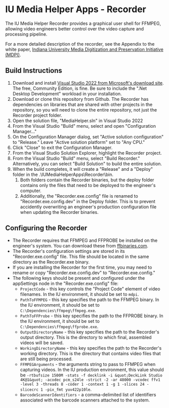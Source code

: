 # IU Media Helper Apps - Recorder #

The IU Media Helper Recorder provides a graphical user shell for FFMPEG, allowing video engineers better control over the video capture and processing pipeline.

For a more detailed description of the recorder, see the Appendix to the white paper, [Indiana University Media Digitization and Preservation Initiative (MDPI)](https://mdpi.iu.edu/doc/MDPIwhitepaper.pdf).

## Build Instructions ##

1. Download and install [Visual Studio 2022 from Microsoft's download site](https://visualstudio.microsoft.com/downloads/). The free, Community Edition, is fine. Be sure to include the ".Net Desktop Development" workload in your installation.
2. Download or clone this repository from Github. The Recorder has dependencies on libraries that are shared with other projects in the repository, so you will need to clone the entire repository, not just the Recorder project folder.
3. Open the solution file, "MediaHelper.sln" in Visual Studio 2022
4. From the Visual Studio "Build" menu, select and open "Configuration Manager..."
5. On the Configuration Manager dialog, set "Active solution configuration" to "Release." Leave "Active solution platform" set to "Any CPU."
6. Click "Close" to exit the Configuration Manager.
7. From the Visual Studio Solution Explorer, highlight the Recorder project.
8. From the Visual Studio "Build" menu, select "Build Recorder." Alternatively, you can select "Build Solution" to build the entire solution.
9. When the build completes, it will create a "Release" and a "Deploy" folder in the .\IUMediaHelperApps\Recorder\bin. 
    1. Both folders contain the Recorder binaries, but the deploy folder contains only the files that need to be deployed to the engineer's computer. 
    2. Additionally, the "Recorder.exe.config" file is renamed to "Recorder.exe.config.dev" in the Deploy folder. This is to prevent accidently overwriting an engineer's production configuration file when updating the Recorder binaries.

## Configuring the Recorder ##

* The Recorder requires that FFMPEG and FFPROBE be installed on the engineer's system. You can download these from [ffbinaries.com](https://ffbinaries.com/). 
* The Recorder's configuration settings are stored in its "Recorder.exe.config" file. This file should be located in the same directory as the Recorder.exe binary.
* If you are installing the Recorder for the first time, you may need to rename or copy "Recorder.exe.config.dev" to "Recorder.exe.config."
* The following keys should be present and configured under the appSettings node in the "Recorder.exe.config" file:
    - `ProjectCode` - this key controls the "Project Code" element of video filenames. In the IU environment, it should be set to `mdpi`.
    - `PathToFFMPEG` - this key specifies the path to the FFMPEG binary. In the IU environment, it should be set to `C:\Dependencies\ffmpeg\ffmpeg.exe`.
    - `PathToFFProbe` - this key specifies the path to the FFPROBE binary. In the IU environment, it should be set to `C:\Dependencies\ffmpeg\ffprobe.exe`.
    - `OutputDirectoryName` - this key specifies the path to the Recorder's output directory. This is the directory to which final, assembled videos will be saved.
    - `WorkingDirectoryName` - this key specifies the path to the Recorder's working directory. This is the directory that contains video files that are still being processed.
    - `FFMPEGArguments` - the arguments string to pass to FFMPEG when capturing videos. In the IU production environment, this value should be `-rtbufsize 1500M -stats -f decklink -i &quot;DeckLink Studio 4K@1&quot; -acodec pcm_s24le -strict -2 -ar 48000 -vcodec ffv1 -level 3 -threads 8 -coder 1 -context 1 -g 1 -slices 24 -slicecrc 1 -pix_fmt yuv422p10le`.
    - `BarcodeScannerIdentifiers` - a comma-delimited list of identifiers associated with the barcode scanners attached to the system.
